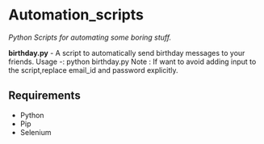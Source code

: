 # Automation_scripts

*Python Scripts for automating some boring stuff.*

**birthday.py** - A script to automatically send birthday messages to your friends.
Usage -: python birthday.py
Note : If want to avoid adding input to the script,replace email_id and password explicitly.

Requirements
---------------
- Python
- Pip
- Selenium
